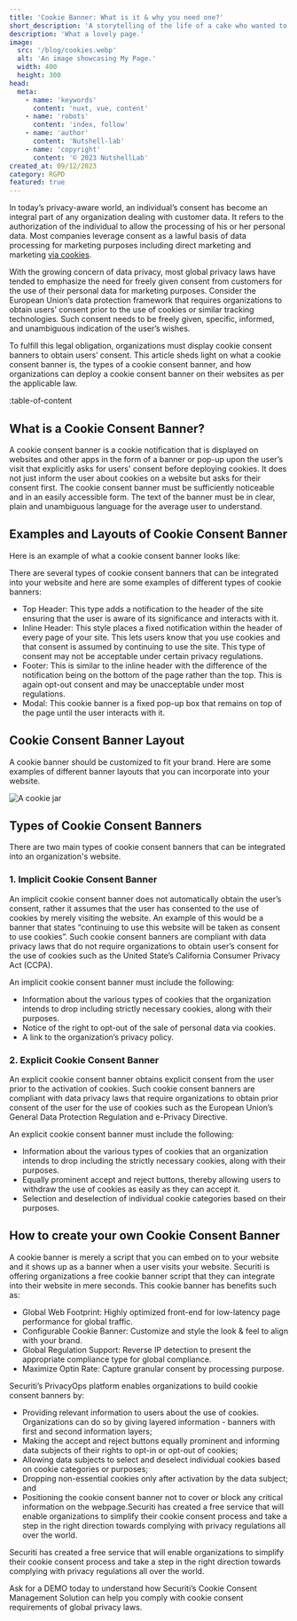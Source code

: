 ```yaml
---
title: 'Cookie Banner: What is it & why you need one?'
short_description: 'A storytelling of the life of a cake who wanted to become a cookie.'
description: 'What a lovely page.'
image:
  src: '/blog/cookies.webp'
  alt: 'An image showcasing My Page.'
  width: 400
  height: 300
head:
  meta:
    - name: 'keywords'
      content: 'nuxt, vue, content'
    - name: 'robots'
      content: 'index, follow'
    - name: 'author'
      content: 'Nutshell-lab'
    - name: 'copyright'
      content: '© 2023 NutshellLab'
created_at: 09/12/2023
category: RGPD
featured: true
---
```


In today’s privacy-aware world, an individual’s consent has become an integral part of any organization dealing with customer data. It refers to the authorization of the individual to allow the processing of his or her personal data. Most companies leverage consent as a lawful basis of data processing for marketing purposes including direct marketing and marketing [via cookies](/#).

With the growing concern of data privacy, most global privacy laws have tended to emphasize the need for freely given consent from customers for the use of their personal data for marketing purposes. Consider the European Union’s data protection framework that requires organizations to obtain users’ consent prior to the use of cookies or similar tracking technologies. Such consent needs to be freely given, specific, informed, and unambiguous indication of the user’s wishes.

To fulfill this legal obligation, organizations must display cookie consent banners to obtain users’ consent. This article sheds light on what a cookie consent banner is, the types of a cookie consent banner, and how organizations can deploy a cookie consent banner on their websites as per the applicable law.

:table-of-content

## What is a Cookie Consent Banner?

A cookie consent banner is a cookie notification that is displayed on websites and other apps in the form of a banner or pop-up upon the user’s visit that explicitly asks for users' consent before deploying cookies. It does not just inform the user about cookies on a website but asks for their consent first. The cookie consent banner must be sufficiently noticeable and in an easily accessible form. The text of the banner must be in clear, plain and unambiguous language for the average user to understand.

## Examples and Layouts of Cookie Consent Banner

Here is an example of what a cookie consent banner looks like:

There are several types of cookie consent banners that can be integrated into your website and here are some examples of different types of cookie banners:

- Top Header: This type adds a notification to the header of the site ensuring that the user is aware of its significance and interacts with it.
- Inline Header: This style places a fixed notification within the header of every page of your site. This lets users know that you use cookies and that consent is assumed by continuing to use the site. This type of consent may not be acceptable under certain privacy regulations.
- Footer: This is similar to the inline header with the difference of the notification being on the bottom of the page rather than the top. This is again opt-out consent and may be unacceptable under most regulations.
- Modal: This cookie banner is a fixed pop-up box that remains on top of the page until the user interacts with it.

## Cookie Consent Banner Layout

A cookie banner should be customized to fit your brand. Here are some examples of different banner layouts that you can incorporate into your website.

![A cookie jar](/blog/cookie-jar.webp)

## Types of Cookie Consent Banners

There are two main types of cookie consent banners that can be integrated into an organization's website.

### 1. Implicit Cookie Consent Banner

An implicit cookie consent banner does not automatically obtain the user’s consent, rather it assumes that the user has consented to the use of cookies by merely visiting the website. An example of this would be a banner that states “continuing to use this website will be taken as consent to use cookies”. Such cookie consent banners are compliant with data privacy laws that do not require organizations to obtain user’s consent for the use of cookies such as the United State’s California Consumer Privacy Act (CCPA).

An implicit cookie consent banner must include the following:

- Information about the various types of cookies that the organization intends to drop including strictly necessary cookies, along with their purposes.
- Notice of the right to opt-out of the sale of personal data via cookies.
- A link to the organization’s privacy policy.

### 2. Explicit Cookie Consent Banner

An explicit cookie consent banner obtains explicit consent from the user prior to the activation of cookies. Such cookie consent banners are compliant with data privacy laws that require organizations to obtain prior consent of the user for the use of cookies such as the European Union’s General Data Protection Regulation and e-Privacy Directive.

An explicit cookie consent banner must include the following:

- Information about the various types of cookies that an organization intends to drop including the strictly necessary cookies, along with their purposes.
- Equally prominent accept and reject buttons, thereby allowing users to withdraw the use of cookies as easily as they can accept it.
- Selection and deselection of individual cookie categories based on their purposes.

## How to create your own Cookie Consent Banner

A cookie banner is merely a script that you can embed on to your website and it shows up as a banner when a user visits your website. Securiti is offering organizations a free cookie banner script that they can integrate into their website in mere seconds. This cookie banner has benefits such as:

- Global Web Footprint: Highly optimized front-end for low-latency page performance for global traffic.
- Configurable Cookie Banner: Customize and style the look & feel to align with your brand.
- Global Regulation Support: Reverse IP detection to present the appropriate compliance type for global compliance.
- Maximize Optin Rate: Capture granular consent by processing purpose.

Securiti’s PrivacyOps platform enables organizations to build cookie consent banners by:

- Providing relevant information to users about the use of cookies. Organizations can do so by giving layered information - banners with first and second information layers;
- Making the accept and reject buttons equally prominent and informing data subjects of their rights to opt-in or opt-out of cookies;
- Allowing data subjects to select and deselect individual cookies based on cookie categories or purposes;
- Dropping non-essential cookies only after activation by the data subject; and
- Positioning the cookie consent banner not to cover or block any critical information on the webpage.Securiti has created a free service that will enable organizations to simplify their cookie consent process and take a step in the right direction towards complying with privacy regulations all over the world.

Securiti has created a free service that will enable organizations to simplify their cookie consent process and take a step in the right direction towards complying with privacy regulations all over the world.

Ask for a DEMO today to understand how Securiti’s Cookie Consent Management Solution can help you comply with cookie consent requirements of global privacy laws.
